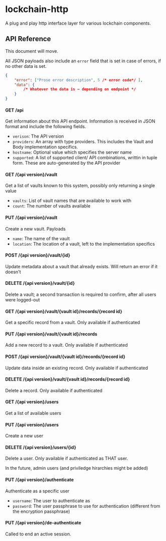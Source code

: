 # lockchain-http

A plug and play http interface layer for various lockchain components.


## API Reference

This document will move.

All JSON payloads also include an `error` field that is set in case of errors, if no other data is set.

```json
{
    "error": ["Prose error description", 5 /* error code*/ ],
    "data": {
        /* Whatever the data is – depending on endpoint */
    }
}
```

#### GET /api

Get information about this API endpoint. Information is received in JSON format and include the following fields.

- `verison`: The API version
- `providers`: An array with type providers. This includes the Vault and Body implementation specifics.
- `hostname`: Optional value which specifies the server name
- `supported`: A list of supported client/ API combinations, writtin in tuple form. These are auto-generated by the API provider

#### GET /{api version}/vault

Get a list of vaults known to this system, possibly only returning a single value

- `vaults`: List of vault names that are available to work with
- `count`: The number of vaults available

#### PUT /{api version}/vault

Create a new vault. Payloads

- `name`: The name of the vault
- `location`: The location of a vault, left to the implementation specifics 

#### POST /{api version}/vault/{id}

Update metadata about a vault that already exists. Will return an error if it doesn't

#### DELETE /{api version}/vault/{id}

Delete a vault; a second transaction is required to confirm, after all users were logged-out

#### GET /{api version}/vault/{vault id}/records/{record id}

Get a specific record from a vault. Only available if authenticated

#### PUT /{api version}/vault/{vault id}/records

Add a new record to a vault. Only available if authenticated

#### POST /{api version}/vault/{vault id}/records/{record id}

Update data inside an existing record. Only available if authenticated

#### DELETE /{api version}/vault/{vault id}/records/{record id}

Delete a record. Only available if authenticated

#### GET /{api version}/users

Get a list of available users

#### PUT /{api version}/users

Create a new user

#### DELETE /{api version}/users/{id}

Delete a user. Only available if authenticated as THAT user.

In the future, admin users (and priviledge hirarchies might be added)

#### PUT /{api version}/authenticate

Authenticate as a specific user

- `username`: The user to authenticate as
- `password`: The user passphrase to use for authentication (different from the encryption passphrase)

#### PUT /{api version}/de-authenticate

Called to end an active session.